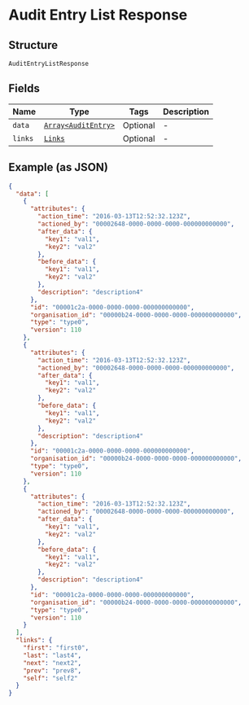 
# Audit Entry List Response

## Structure

`AuditEntryListResponse`

## Fields

| Name | Type | Tags | Description |
|  --- | --- | --- | --- |
| `data` | [`Array<AuditEntry>`](../../doc/models/audit-entry.md) | Optional | - |
| `links` | [`Links`](../../doc/models/links.md) | Optional | - |

## Example (as JSON)

```json
{
  "data": [
    {
      "attributes": {
        "action_time": "2016-03-13T12:52:32.123Z",
        "actioned_by": "00002648-0000-0000-0000-000000000000",
        "after_data": {
          "key1": "val1",
          "key2": "val2"
        },
        "before_data": {
          "key1": "val1",
          "key2": "val2"
        },
        "description": "description4"
      },
      "id": "00001c2a-0000-0000-0000-000000000000",
      "organisation_id": "00000b24-0000-0000-0000-000000000000",
      "type": "type0",
      "version": 110
    },
    {
      "attributes": {
        "action_time": "2016-03-13T12:52:32.123Z",
        "actioned_by": "00002648-0000-0000-0000-000000000000",
        "after_data": {
          "key1": "val1",
          "key2": "val2"
        },
        "before_data": {
          "key1": "val1",
          "key2": "val2"
        },
        "description": "description4"
      },
      "id": "00001c2a-0000-0000-0000-000000000000",
      "organisation_id": "00000b24-0000-0000-0000-000000000000",
      "type": "type0",
      "version": 110
    },
    {
      "attributes": {
        "action_time": "2016-03-13T12:52:32.123Z",
        "actioned_by": "00002648-0000-0000-0000-000000000000",
        "after_data": {
          "key1": "val1",
          "key2": "val2"
        },
        "before_data": {
          "key1": "val1",
          "key2": "val2"
        },
        "description": "description4"
      },
      "id": "00001c2a-0000-0000-0000-000000000000",
      "organisation_id": "00000b24-0000-0000-0000-000000000000",
      "type": "type0",
      "version": 110
    }
  ],
  "links": {
    "first": "first0",
    "last": "last4",
    "next": "next2",
    "prev": "prev8",
    "self": "self2"
  }
}
```

